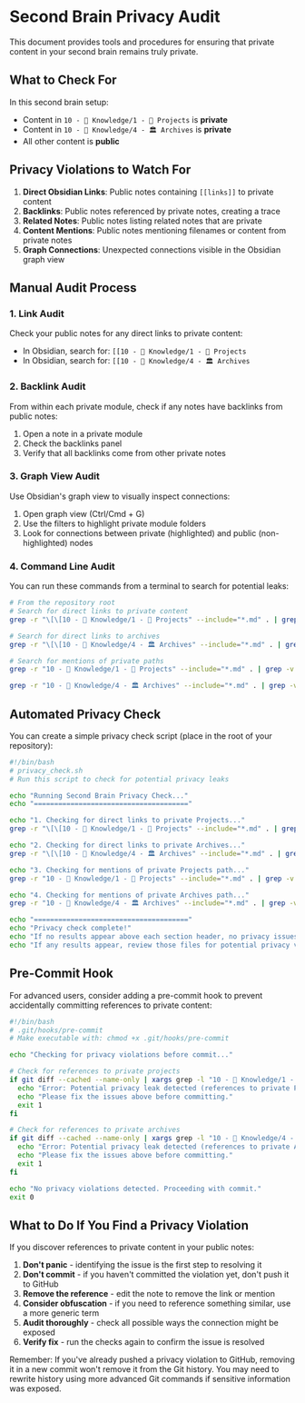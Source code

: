 # Second Brain Privacy Audit

This document provides tools and procedures for ensuring that private content in your second brain remains truly private.

## What to Check For

In this second brain setup:
- Content in `10 - 🧠 Knowledge/1 - 🚀 Projects` is **private**
- Content in `10 - 🧠 Knowledge/4 - 🏛️ Archives` is **private**
- All other content is **public**

## Privacy Violations to Watch For

1. **Direct Obsidian Links**: Public notes containing `[[links]]` to private content
2. **Backlinks**: Public notes referenced by private notes, creating a trace
3. **Related Notes**: Public notes listing related notes that are private
4. **Content Mentions**: Public notes mentioning filenames or content from private notes
5. **Graph Connections**: Unexpected connections visible in the Obsidian graph view

## Manual Audit Process

### 1. Link Audit

Check your public notes for any direct links to private content:

- In Obsidian, search for: `[[10 - 🧠 Knowledge/1 - 🚀 Projects`
- In Obsidian, search for: `[[10 - 🧠 Knowledge/4 - 🏛️ Archives`

### 2. Backlink Audit

From within each private module, check if any notes have backlinks from public notes:

1. Open a note in a private module
2. Check the backlinks panel
3. Verify that all backlinks come from other private notes

### 3. Graph View Audit

Use Obsidian's graph view to visually inspect connections:

1. Open graph view (Ctrl/Cmd + G)
2. Use the filters to highlight private module folders
3. Look for connections between private (highlighted) and public (non-highlighted) nodes

### 4. Command Line Audit

You can run these commands from a terminal to search for potential leaks:

```bash
# From the repository root
# Search for direct links to private content
grep -r "\[\[10 - 🧠 Knowledge/1 - 🚀 Projects" --include="*.md" . | grep -v "10 - 🧠 Knowledge/1 - 🚀 Projects\|10 - 🧠 Knowledge/4 - 🏛️ Archives\|Privacy_Audit\|Privacy_and_Git_Workflow"

# Search for direct links to archives
grep -r "\[\[10 - 🧠 Knowledge/4 - 🏛️ Archives" --include="*.md" . | grep -v "10 - 🧠 Knowledge/1 - 🚀 Projects\|10 - 🧠 Knowledge/4 - 🏛️ Archives\|Privacy_Audit\|Privacy_and_Git_Workflow"

# Search for mentions of private paths
grep -r "10 - 🧠 Knowledge/1 - 🚀 Projects" --include="*.md" . | grep -v "\[\[\|10 - 🧠 Knowledge/1 - 🚀 Projects\|10 - 🧠 Knowledge/4 - 🏛️ Archives\|Privacy_Audit\|Privacy_and_Git_Workflow"

grep -r "10 - 🧠 Knowledge/4 - 🏛️ Archives" --include="*.md" . | grep -v "\[\[\|10 - 🧠 Knowledge/1 - 🚀 Projects\|10 - 🧠 Knowledge/4 - 🏛️ Archives\|Privacy_Audit\|Privacy_and_Git_Workflow"
```

## Automated Privacy Check

You can create a simple privacy check script (place in the root of your repository):

```bash
#!/bin/bash
# privacy_check.sh
# Run this script to check for potential privacy leaks

echo "Running Second Brain Privacy Check..."
echo "======================================"

echo "1. Checking for direct links to private Projects..."
grep -r "\[\[10 - 🧠 Knowledge/1 - 🚀 Projects" --include="*.md" . | grep -v "10 - 🧠 Knowledge/1 - 🚀 Projects\|10 - 🧠 Knowledge/4 - 🏛️ Archives\|Privacy_Audit\|Privacy_and_Git_Workflow"

echo "2. Checking for direct links to private Archives..."
grep -r "\[\[10 - 🧠 Knowledge/4 - 🏛️ Archives" --include="*.md" . | grep -v "10 - 🧠 Knowledge/1 - 🚀 Projects\|10 - 🧠 Knowledge/4 - 🏛️ Archives\|Privacy_Audit\|Privacy_and_Git_Workflow"

echo "3. Checking for mentions of private Projects path..."
grep -r "10 - 🧠 Knowledge/1 - 🚀 Projects" --include="*.md" . | grep -v "\[\[\|10 - 🧠 Knowledge/1 - 🚀 Projects\|10 - 🧠 Knowledge/4 - 🏛️ Archives\|Privacy_Audit\|Privacy_and_Git_Workflow"

echo "4. Checking for mentions of private Archives path..."
grep -r "10 - 🧠 Knowledge/4 - 🏛️ Archives" --include="*.md" . | grep -v "\[\[\|10 - 🧠 Knowledge/1 - 🚀 Projects\|10 - 🧠 Knowledge/4 - 🏛️ Archives\|Privacy_Audit\|Privacy_and_Git_Workflow"

echo "======================================"
echo "Privacy check complete!"
echo "If no results appear above each section header, no privacy issues were found."
echo "If any results appear, review those files for potential privacy violations."
```

## Pre-Commit Hook

For advanced users, consider adding a pre-commit hook to prevent accidentally committing references to private content:

```bash
#!/bin/bash
# .git/hooks/pre-commit
# Make executable with: chmod +x .git/hooks/pre-commit

echo "Checking for privacy violations before commit..."

# Check for references to private projects
if git diff --cached --name-only | xargs grep -l "10 - 🧠 Knowledge/1 - 🚀 Projects" | grep -v "10 - 🧠 Knowledge/1 - 🚀 Projects\|10 - 🧠 Knowledge/4 - 🏛️ Archives\|Privacy_Audit\|Privacy_and_Git_Workflow"; then
  echo "Error: Potential privacy leak detected (references to private Projects)."
  echo "Please fix the issues above before committing."
  exit 1
fi

# Check for references to private archives
if git diff --cached --name-only | xargs grep -l "10 - 🧠 Knowledge/4 - 🏛️ Archives" | grep -v "10 - 🧠 Knowledge/1 - 🚀 Projects\|10 - 🧠 Knowledge/4 - 🏛️ Archives\|Privacy_Audit\|Privacy_and_Git_Workflow"; then
  echo "Error: Potential privacy leak detected (references to private Archives)."
  echo "Please fix the issues above before committing."
  exit 1
fi

echo "No privacy violations detected. Proceeding with commit."
exit 0
```

## What to Do If You Find a Privacy Violation

If you discover references to private content in your public notes:

1. **Don't panic** - identifying the issue is the first step to resolving it
2. **Don't commit** - if you haven't committed the violation yet, don't push it to GitHub
3. **Remove the reference** - edit the note to remove the link or mention
4. **Consider obfuscation** - if you need to reference something similar, use a more generic term
5. **Audit thoroughly** - check all possible ways the connection might be exposed
6. **Verify fix** - run the checks again to confirm the issue is resolved

Remember: If you've already pushed a privacy violation to GitHub, removing it in a new commit won't remove it from the Git history. You may need to rewrite history using more advanced Git commands if sensitive information was exposed.
